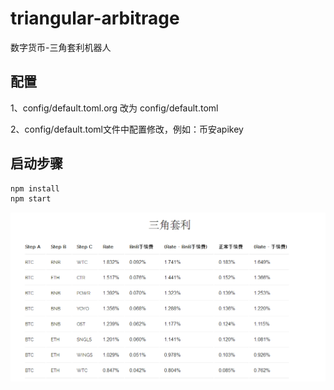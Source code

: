 # triangular-arbitrage
数字货币-三角套利机器人

## 配置
1、config/default.toml.org 改为 config/default.toml

2、config/default.toml文件中配置修改，例如：币安apikey

## 启动步骤

```js
npm install
npm start
```


<p align="center"><img src="assets/index.png"></p>